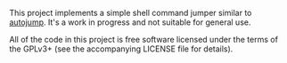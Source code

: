 This project implements a simple shell command jumper similar to
[autojump](https://github.com/wting/autojump). It's a work in progress and not
suitable for general use.

All of the code in this project is free software licensed under the terms of the
GPLv3+ (see the accompanying LICENSE file for details).
